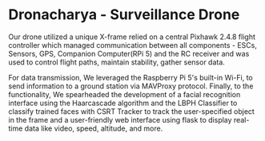# Dronacharya - Surveillance Drone

Our drone utilized a unique X-frame relied on a central Pixhawk 2.4.8 flight controller which managed communication between all components - ESCs, Sensors, GPS, Companion Computer(RPi 5) and the RC receiver and was used to control flight paths, maintain stability, gather sensor data. 

For data transmission, We leveraged the Raspberry Pi 5's built-in Wi-Fi, to send information to a ground station via MAVProxy protocol. Finally, to the functionality, We spearheaded the development of a facial recognition interface using the Haarcascade algorithm and the LBPH Classifier to classify trained faces with CSRT Tracker to track the user-specified object in the frame and a user-friendly web interface using flask to display real-time data like video, speed, altitude, and more.

